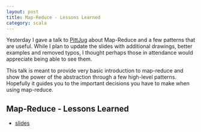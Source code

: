 ```yaml
---
layout: post
title: Map-Reduce - Lessons Learned
category: scala
---
```


Yesterday I gave a talk to [PittJug](http://www.pghtech.org/networks/PittJug/Default.aspx) about Map-Reduce and a few patterns that are useful.  While I plan to update
the slides with additional drawings, better examples and removed typos, I thought perhaps those in attendance would appreciate being able to see them.

This talk is meant to provide very basic introduction to map-reduce and show the power of the abstraction through a few high-level patterns.  Hopefully it guides you to the important decisions you have to make when using map-reduce.

## Map-Reduce - Lessons Learned ##

  * [slides](https://docs.google.com/presentation/pub?id=1VuB6IOq7TfnrRTCqd5_S08M_tBt0iF9OxUx2NcTsgic&start=false&loop=false&delayms=5000)










